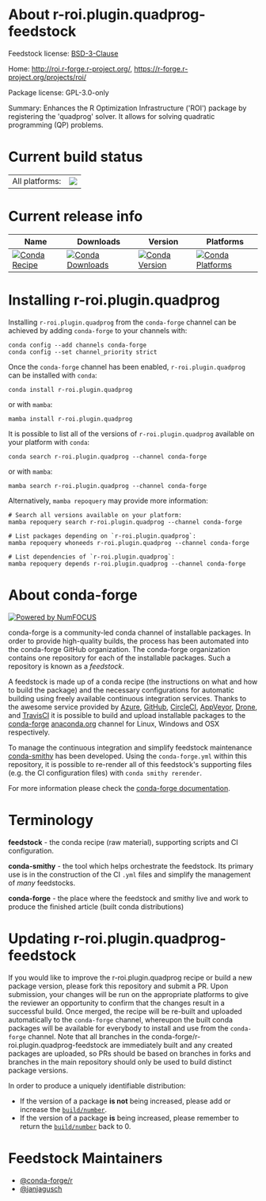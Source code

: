 About r-roi.plugin.quadprog-feedstock
=====================================

Feedstock license: [BSD-3-Clause](https://github.com/conda-forge/r-roi.plugin.quadprog-feedstock/blob/main/LICENSE.txt)

Home: http://roi.r-forge.r-project.org/, https://r-forge.r-project.org/projects/roi/

Package license: GPL-3.0-only

Summary: Enhances the R Optimization Infrastructure ('ROI') package by registering the 'quadprog' solver. It allows for solving quadratic programming (QP) problems.

Current build status
====================


<table><tr><td>All platforms:</td>
    <td>
      <a href="https://dev.azure.com/conda-forge/feedstock-builds/_build/latest?definitionId=23345&branchName=main">
        <img src="https://dev.azure.com/conda-forge/feedstock-builds/_apis/build/status/r-roi.plugin.quadprog-feedstock?branchName=main">
      </a>
    </td>
  </tr>
</table>

Current release info
====================

| Name | Downloads | Version | Platforms |
| --- | --- | --- | --- |
| [![Conda Recipe](https://img.shields.io/badge/recipe-r--roi.plugin.quadprog-green.svg)](https://anaconda.org/conda-forge/r-roi.plugin.quadprog) | [![Conda Downloads](https://img.shields.io/conda/dn/conda-forge/r-roi.plugin.quadprog.svg)](https://anaconda.org/conda-forge/r-roi.plugin.quadprog) | [![Conda Version](https://img.shields.io/conda/vn/conda-forge/r-roi.plugin.quadprog.svg)](https://anaconda.org/conda-forge/r-roi.plugin.quadprog) | [![Conda Platforms](https://img.shields.io/conda/pn/conda-forge/r-roi.plugin.quadprog.svg)](https://anaconda.org/conda-forge/r-roi.plugin.quadprog) |

Installing r-roi.plugin.quadprog
================================

Installing `r-roi.plugin.quadprog` from the `conda-forge` channel can be achieved by adding `conda-forge` to your channels with:

```
conda config --add channels conda-forge
conda config --set channel_priority strict
```

Once the `conda-forge` channel has been enabled, `r-roi.plugin.quadprog` can be installed with `conda`:

```
conda install r-roi.plugin.quadprog
```

or with `mamba`:

```
mamba install r-roi.plugin.quadprog
```

It is possible to list all of the versions of `r-roi.plugin.quadprog` available on your platform with `conda`:

```
conda search r-roi.plugin.quadprog --channel conda-forge
```

or with `mamba`:

```
mamba search r-roi.plugin.quadprog --channel conda-forge
```

Alternatively, `mamba repoquery` may provide more information:

```
# Search all versions available on your platform:
mamba repoquery search r-roi.plugin.quadprog --channel conda-forge

# List packages depending on `r-roi.plugin.quadprog`:
mamba repoquery whoneeds r-roi.plugin.quadprog --channel conda-forge

# List dependencies of `r-roi.plugin.quadprog`:
mamba repoquery depends r-roi.plugin.quadprog --channel conda-forge
```


About conda-forge
=================

[![Powered by
NumFOCUS](https://img.shields.io/badge/powered%20by-NumFOCUS-orange.svg?style=flat&colorA=E1523D&colorB=007D8A)](https://numfocus.org)

conda-forge is a community-led conda channel of installable packages.
In order to provide high-quality builds, the process has been automated into the
conda-forge GitHub organization. The conda-forge organization contains one repository
for each of the installable packages. Such a repository is known as a *feedstock*.

A feedstock is made up of a conda recipe (the instructions on what and how to build
the package) and the necessary configurations for automatic building using freely
available continuous integration services. Thanks to the awesome service provided by
[Azure](https://azure.microsoft.com/en-us/services/devops/), [GitHub](https://github.com/),
[CircleCI](https://circleci.com/), [AppVeyor](https://www.appveyor.com/),
[Drone](https://cloud.drone.io/welcome), and [TravisCI](https://travis-ci.com/)
it is possible to build and upload installable packages to the
[conda-forge](https://anaconda.org/conda-forge) [anaconda.org](https://anaconda.org/)
channel for Linux, Windows and OSX respectively.

To manage the continuous integration and simplify feedstock maintenance
[conda-smithy](https://github.com/conda-forge/conda-smithy) has been developed.
Using the ``conda-forge.yml`` within this repository, it is possible to re-render all of
this feedstock's supporting files (e.g. the CI configuration files) with ``conda smithy rerender``.

For more information please check the [conda-forge documentation](https://conda-forge.org/docs/).

Terminology
===========

**feedstock** - the conda recipe (raw material), supporting scripts and CI configuration.

**conda-smithy** - the tool which helps orchestrate the feedstock.
                   Its primary use is in the construction of the CI ``.yml`` files
                   and simplify the management of *many* feedstocks.

**conda-forge** - the place where the feedstock and smithy live and work to
                  produce the finished article (built conda distributions)


Updating r-roi.plugin.quadprog-feedstock
========================================

If you would like to improve the r-roi.plugin.quadprog recipe or build a new
package version, please fork this repository and submit a PR. Upon submission,
your changes will be run on the appropriate platforms to give the reviewer an
opportunity to confirm that the changes result in a successful build. Once
merged, the recipe will be re-built and uploaded automatically to the
`conda-forge` channel, whereupon the built conda packages will be available for
everybody to install and use from the `conda-forge` channel.
Note that all branches in the conda-forge/r-roi.plugin.quadprog-feedstock are
immediately built and any created packages are uploaded, so PRs should be based
on branches in forks and branches in the main repository should only be used to
build distinct package versions.

In order to produce a uniquely identifiable distribution:
 * If the version of a package **is not** being increased, please add or increase
   the [``build/number``](https://docs.conda.io/projects/conda-build/en/latest/resources/define-metadata.html#build-number-and-string).
 * If the version of a package **is** being increased, please remember to return
   the [``build/number``](https://docs.conda.io/projects/conda-build/en/latest/resources/define-metadata.html#build-number-and-string)
   back to 0.

Feedstock Maintainers
=====================

* [@conda-forge/r](https://github.com/orgs/conda-forge/teams/r/)
* [@janjagusch](https://github.com/janjagusch/)

